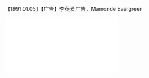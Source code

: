 【1991.01.05】【广告】李英爱广告，Mamonde Evergreen      
<iframe src="//player.bilibili.com/player.html?aid=50121810&cid=87738889&page=1" scrolling="no" border="0" frameborder="no" framespacing="0" allowfullscreen="true"> </iframe>